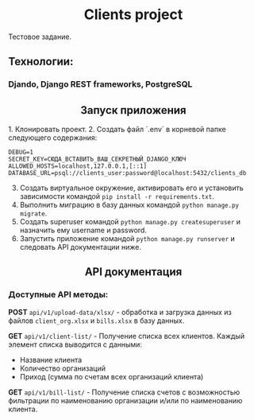 <h1 align="center">Clients project</h1>
Тестовое задание.

## Технологии:
### Djando, Django REST frameworks, PostgreSQL

<h2 align="center">Запуск приложения</h2>
1. Клонировать проект.
2. Создать файл `.env` в корневой папке следующего содержания:

```
DEBUG=1
SECRET_KEY=СЮДА_ВСТАВИТЬ_ВАШ_СЕКРЕТНЫЙ_DJANGO_КЛЮЧ
ALLOWED_HOSTS=localhost,127.0.0.1,[::1]
DATABASE_URL=psql://clients_user:password@localhost:5432/clients_db
```

3. Создать виртуальное окружение, активировать его и установить зависимости командой `pip install -r requirements.txt`.
4. Выполнить миграцию в базу данных командой `python manage.py migrate`.
5. Создать superuser командой `python manage.py createsuperuser` и назначить ему username и password.
6. Запустить приложение командой `python manage.py runserver` и следовать API документации ниже.

<h2 align="center">API документация</h2>

### Доступные API методы:
**POST** `api/v1/upload-data/xlsx/` - обработка и загрузка данных из файлов `client_org.xlsx` и `bills.xlsx`
в базу данных.

**GET** `api/v1/client-list/` - Получение списка всех клиентов. Каждый элемент списка выводится с данными:
<ul>
    <li>Название клиента</li>
    <li>Количество организаций</li>
    <li>Приход (сумма по счетам всех организаций клиента)</li>
</ul>

**GET** `api/v1/bill-list/` - Получение списка счетов с возможностью фильтрации по наименованию организации и/или
по наименованию клиента.